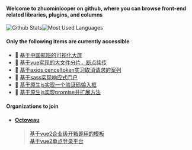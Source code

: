 #### Welcome to zhuominlooper on github, where you can browse front-end related libraries, plugins, and columns  
![Github Stats](https://github-readme-stats.vercel.app/api?username=zhuominlooper&show_icons=true&&theme=dracula&count_private=true&layout=compact&hide=stars)![Most Used Languages](https://github-readme-stats.vercel.app/api/top-langs/?username=zhuominlooper&theme=dracula&layout=compact)   

#### Only the following items are currently accessible  
* 🚀 [基于中国航班的可视化大屏](https://github.com/zhuominlooper/large-screen)
* 🍇 [基于vue实现的大文件分片，断点续传](https://github.com/zhuominlooper/upload-file)
* 🍊 [基于axios cenceltoken实习取消请求的案列](https://github.com/zhuominlooper/axios-cancelToken)
* 🥝 [基于sass实现响应式门户](https://github.com/zhuominlooper/reactive-portal)
* 🍒 [基于原生js实现一个验证码输入框](https://github.com/zhuominlooper/captcha-demo/tree/master/demo)
* 🍏 [基于原生js实现promise并扩展方法](https://github.com/zhuominlooper/extend-promise)

#### Organizations to join  
* ####  [Octoveau](https://github.com/Octoveau)    
    > [基于vue2企业级开箱即用的模板](https://github.com/Octoveau/vue2-template-protal)  
    > [基于vue2单点登录平台](https://github.com/Octoveau/sso-admin-portal)  




